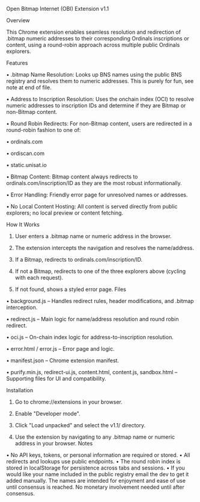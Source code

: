 Open Bitmap Internet (OBI) Extension v1.1

Overview

This Chrome extension enables seamless resolution and redirection of .bitmap numeric addresses to their corresponding Ordinals inscriptions or content, using a round-robin approach across multiple public Ordinals explorers.

Features

•	.bitmap Name Resolution:
Looks up BNS names using the public BNS registry and resolves them to numeric addresses. This is purely for fun, see note at end of file.

•	Address to Inscription Resolution:
Uses the onchain index (OCI) to resolve numeric addresses to inscription IDs and determine if they are Bitmap or non-Bitmap content.

•	Round Robin Redirects:
For non-Bitmap content, users are redirected in a round-robin fashion to one of:

•	ordinals.com

•	ordiscan.com

•	static.unisat.io

•	Bitmap Content:
Bitmap content always redirects to ordinals.com/inscription/ID as they are the most robust informationally.

•	Error Handling:
Friendly error page for unresolved names or addresses.

•	No Local Content Hosting:
All content is served directly from public explorers; no local preview or content fetching.

How It Works

1.	User enters a .bitmap name or numeric address in the browser.

2.	The extension intercepts the navigation and resolves the name/address.

3.	If a Bitmap, redirects to ordinals.com/inscription/ID.

4.	If not a Bitmap, redirects to one of the three explorers above (cycling with each request).

5.	If not found, shows a styled error page.
Files

•	background.js – Handles redirect rules, header modifications, and .bitmap interception.

•	redirect.js – Main logic for name/address resolution and round robin redirect.

•	oci.js – On-chain index logic for address-to-inscription resolution.

•	error.html / error.js – Error page and logic.

•	manifest.json – Chrome extension manifest.

•	purify.min.js, redirect-ui.js, content.html, content.js, sandbox.html – Supporting files for UI and compatibility.

Installation

1.	Go to chrome://extensions in your browser.

2.	Enable "Developer mode".

3.	Click "Load unpacked" and select the v1.1/ directory.

4.	Use the extension by navigating to any .bitmap name or numeric address in your browser.
Notes

•	No API keys, tokens, or personal information are required or stored.
•	All redirects and lookups use public endpoints.
•	The round robin index is stored in localStorage for persistence across tabs and sessions.
•	If you would like your name included in the public registry email the dev to get it added manually. The names are
   intended for enjoyment and ease of use until consensus is reached. No monetary involvement needed until after consensus.
